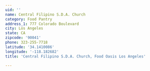 ```yaml
---
uid: ''
name: Central Filipino S.D.A. Church
category: Food Pantry
address_1: 777 Colorado Boulevard
city: Los Angeles
state: CA
zipcode: '90041'
phone: 323-255-7718
latitude: '34.1410086'
longitude: '-118.182682'
title: 'Central Filipino S.D.A. Church, Food Oasis Los Angeles'

---
```

